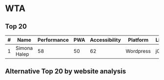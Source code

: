 # WTA

## Top 20

| \# | Name | Performance | PWA | Accessibility | Platform | Libraries | Link |
| --- | --- | --- | --- | --- | --- | --- | --- |
| 1 | Simona Halep | 58 | 50 | 62 | Wordpress | jQuery | simona-halep.net |

## Alternative Top 20 by website analysis


